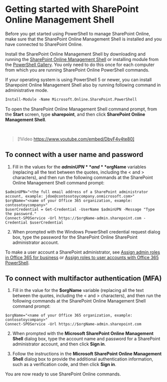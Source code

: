 # Getting started with SharePoint Online Management Shell #

Before you get started using PowerShell to manage SharePoint Online, make sure that the SharePoint Online Management Shell is installed and you have connected to SharePoint Online.

Install the SharePoint Online Management Shell by downloading and running the [SharePoint Online Management Shell](https://go.microsoft.com/fwlink/p/?LinkId=255251) or installing module from the [PowerShell Gallery](https://www.powershellgallery.com/packages/Microsoft.Online.SharePoint.PowerShell/16.0.8029.0). You only need to do this once for each computer from which you are running SharePoint Online PowerShell commands.

If your operating system is using PowerShell 5 or newer, you can install Sharepoint Online Management Shell also by running following command in administrative mode.

```ps
Install-Module -Name Microsoft.Online.SharePoint.PowerShell
```

To open the SharePoint Online Management Shell command prompt, from the **Start** screen, type **sharepoint**, and then click **SharePoint Online Management Shell**.

<br />

> [!Video https://www.youtube.com/embed/DbyF4y4te80]

## To connect with a user name and password ##

1. Fill in the values for the **$adminUPN** and **$orgName** variables (replacing all the text between the quotes, including the < and > characters), and then run the following commands at the SharePoint Online Management Shell command prompt:

```
$adminUPN="<the full email address of a SharePoint administrator account, example: jdoe@contosotoycompany.onmicrosoft.com>"
$orgName="<name of your Office 365 organization, example: contosotoycompany>"
$userCredential = Get-Credential -UserName $adminUPN -Message "Type the password."
Connect-SPOService -Url https://$orgName-admin.sharepoint.com -Credential $userCredential

```

2. When prompted with the Windows PowerShell credential request dialog box, type the password for the SharePoint Online SharePoint administrator account.

To make a user account a SharePoint administrator, see [Assign admin roles in Office 365 for business](https://support.office.com/en-us/article/Assign-admin-roles-in-Office-365-for-business-eac4d046-1afd-4f1a-85fc-8219c79e1504?ui=en-US&rs=en-US&ad=US) or [Assign roles to user accounts with Office 365 PowerShell](https://technet.microsoft.com/library/mt736914.aspx).

## To connect with multifactor authentication (MFA) ##

1. Fill in the value for the **$orgName** variable (replacing all the text between the quotes, including the < and > characters), and then run the following commands at the SharePoint Online Management Shell command prompt:

```
$orgName="<name of your Office 365 organization, example: contosotoycompany>"
Connect-SPOService -Url https://$orgName-admin.sharepoint.com
```
2. When prompted with the **Microsoft SharePoint Online Management Shell** dialog box, type the account name and password for a SharePoint administrator account, and then click **Sign in**.

3. Follow the instructions in the **Microsoft SharePoint Online Management Shell** dialog box to provide the additional authentication information, such as a verification code, and then click **Sign in**.

You are now ready to use SharePoint Online commands.
